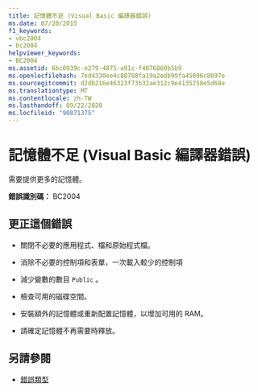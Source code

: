 ```yaml
---
title: 記憶體不足 (Visual Basic 編譯器錯誤)
ms.date: 07/20/2015
f1_keywords:
- vbc2004
- bc2004
helpviewer_keywords:
- BC2004
ms.assetid: 6bc0939c-e279-4875-a91c-f4076860b5b9
ms.openlocfilehash: 7ed4330ee4c80768fa19a2edb99fa45096c8b97e
ms.sourcegitcommit: d2db216e46323f73b32ae312c9e4135258e5d68e
ms.translationtype: MT
ms.contentlocale: zh-TW
ms.lasthandoff: 09/22/2020
ms.locfileid: "90871375"
---
```

# <a name="out-of-memory-visual-basic-compiler-error"></a>記憶體不足 (Visual Basic 編譯器錯誤)

需要提供更多的記憶體。  
  
 **錯誤識別碼：** BC2004  
  
## <a name="to-correct-this-error"></a>更正這個錯誤  
  
- 關閉不必要的應用程式、檔和原始程式檔。  
  
- 消除不必要的控制項和表單，一次載入較少的控制項  
  
- 減少變數的數目 `Public` 。  
  
- 檢查可用的磁碟空間。  
  
- 安裝額外的記憶體或重新配置記憶體，以增加可用的 RAM。  
  
- 請確定記憶體不再需要時釋放。  
  
## <a name="see-also"></a>另請參閱

- [錯誤類型](../../programming-guide/language-features/error-types.md)
